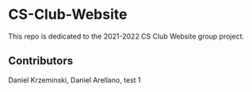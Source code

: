 # CS-Club-Website

This repo is dedicated to the 2021-2022 CS Club Website group project.

## Contributors

Daniel Krzeminski,
Daniel Arellano,
test 1